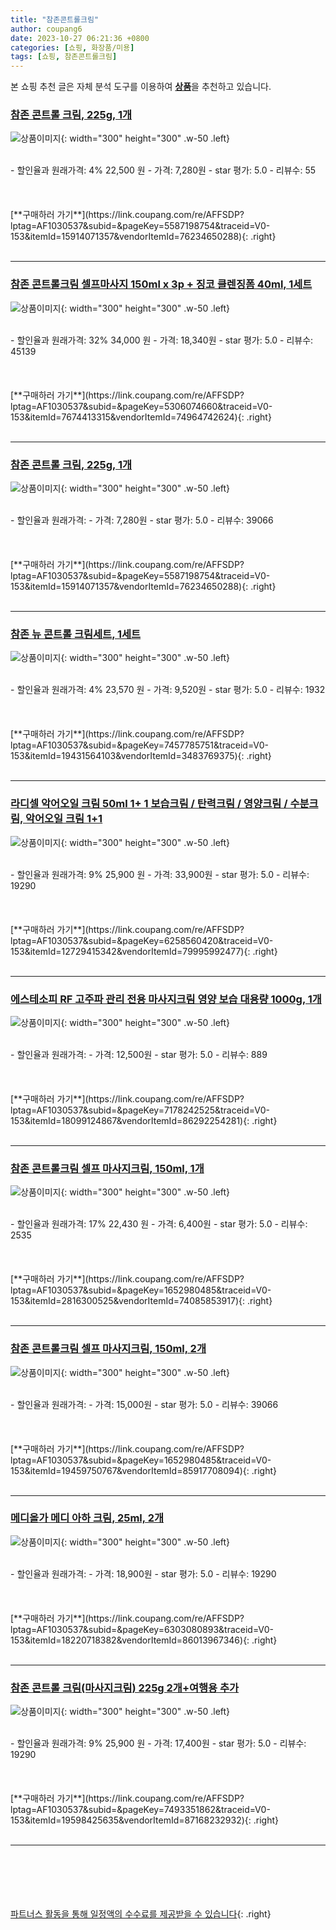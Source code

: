 ```yaml
---
title: "참존콘트롤크림"
author: coupang6
date: 2023-10-27 06:21:36 +0800
categories: [쇼핑, 화장품/미용]
tags: [쇼핑, 참존콘트롤크림]
---
```


본 쇼핑 추천 글은 자체 분석 도구를 이용하여 [**상품**](https://link.coupang.com/a/bao1ui)을 추천하고 있습니다.

### [참존 콘트롤 크림, 225g, 1개](https://link.coupang.com/re/AFFSDP?lptag=AF1030537&subid=&pageKey=5587198754&traceid=V0-153&itemId=15914071357&vendorItemId=76234650288)

![상품이미지](https://thumbnail7.coupangcdn.com/thumbnails/remote/230x230ex/image/retail/images/3729610315717470-a1889e19-f1cb-41c1-a9d0-23597c7c0614.jpg){: width="300" height="300" .w-50 .left}


<br>
- 할인율과 원래가격: 4%  22,500   원
- 가격: 7,280원
- star 평가: 5.0
- 리뷰수: 55
<br>
<br>
<br>
<br>
[**구매하러 가기**](https://link.coupang.com/re/AFFSDP?lptag=AF1030537&subid=&pageKey=5587198754&traceid=V0-153&itemId=15914071357&vendorItemId=76234650288){: .right}
<br>
<br>

---

### [참존 콘트롤크림 셀프마사지 150ml x 3p + 징코 클렌징폼 40ml, 1세트](https://link.coupang.com/re/AFFSDP?lptag=AF1030537&subid=&pageKey=5306074660&traceid=V0-153&itemId=7674413315&vendorItemId=74964742624)

![상품이미지](https://thumbnail8.coupangcdn.com/thumbnails/remote/230x230ex/image/retail/images/4583299014593737-9ae4dadf-14a0-4644-ac97-db5ece4abee1.jpg){: width="300" height="300" .w-50 .left}


<br>
- 할인율과 원래가격: 32%  34,000   원
- 가격: 18,340원
- star 평가: 5.0
- 리뷰수: 45139
<br>
<br>
<br>
<br>
[**구매하러 가기**](https://link.coupang.com/re/AFFSDP?lptag=AF1030537&subid=&pageKey=5306074660&traceid=V0-153&itemId=7674413315&vendorItemId=74964742624){: .right}
<br>
<br>

---

### [참존 콘트롤 크림, 225g, 1개](https://link.coupang.com/re/AFFSDP?lptag=AF1030537&subid=&pageKey=5587198754&traceid=V0-153&itemId=15914071357&vendorItemId=76234650288)

![상품이미지](https://thumbnail7.coupangcdn.com/thumbnails/remote/230x230ex/image/retail/images/3729610315717470-a1889e19-f1cb-41c1-a9d0-23597c7c0614.jpg){: width="300" height="300" .w-50 .left}


<br>
- 할인율과 원래가격: 
- 가격: 7,280원
- star 평가: 5.0
- 리뷰수: 39066
<br>
<br>
<br>
<br>
[**구매하러 가기**](https://link.coupang.com/re/AFFSDP?lptag=AF1030537&subid=&pageKey=5587198754&traceid=V0-153&itemId=15914071357&vendorItemId=76234650288){: .right}
<br>
<br>

---

### [참존 뉴 콘트롤 크림세트, 1세트](https://link.coupang.com/re/AFFSDP?lptag=AF1030537&subid=&pageKey=7457785751&traceid=V0-153&itemId=19431564103&vendorItemId=3483769375)

![상품이미지](https://thumbnail10.coupangcdn.com/thumbnails/remote/230x230ex/image/retail/images/9108687005842149-bb40399b-ab65-4b70-9e8e-eb1f0cd55b33.jpg){: width="300" height="300" .w-50 .left}


<br>
- 할인율과 원래가격: 4%  23,570   원
- 가격: 9,520원
- star 평가: 5.0
- 리뷰수: 1932
<br>
<br>
<br>
<br>
[**구매하러 가기**](https://link.coupang.com/re/AFFSDP?lptag=AF1030537&subid=&pageKey=7457785751&traceid=V0-153&itemId=19431564103&vendorItemId=3483769375){: .right}
<br>
<br>

---

### [라디셀 악어오일 크림 50ml 1+ 1 보습크림 / 탄력크림 / 영양크림 / 수분크림, 악어오일 크림 1+1](https://link.coupang.com/re/AFFSDP?lptag=AF1030537&subid=&pageKey=6258560420&traceid=V0-153&itemId=12729415342&vendorItemId=79995992477)

![상품이미지](https://thumbnail9.coupangcdn.com/thumbnails/remote/230x230ex/image/vendor_inventory/989b/4e6c854e14e95d7e1ce190f5152f0c961778506ed4e23115fb165baec688.jpg){: width="300" height="300" .w-50 .left}


<br>
- 할인율과 원래가격: 9%  25,900   원
- 가격: 33,900원
- star 평가: 5.0
- 리뷰수: 19290
<br>
<br>
<br>
<br>
[**구매하러 가기**](https://link.coupang.com/re/AFFSDP?lptag=AF1030537&subid=&pageKey=6258560420&traceid=V0-153&itemId=12729415342&vendorItemId=79995992477){: .right}
<br>
<br>

---

### [에스테소피 RF 고주파 관리 전용 마사지크림 영양 보습 대용량 1000g, 1개](https://link.coupang.com/re/AFFSDP?lptag=AF1030537&subid=&pageKey=7178242525&traceid=V0-153&itemId=18099124867&vendorItemId=86292254281)

![상품이미지](https://thumbnail7.coupangcdn.com/thumbnails/remote/230x230ex/image/vendor_inventory/3a7b/1e4251997c36922a660670d06ceba85f9cd90ecaad60a0182013ee8e4176.jpg){: width="300" height="300" .w-50 .left}


<br>
- 할인율과 원래가격: 
- 가격: 12,500원
- star 평가: 5.0
- 리뷰수: 889
<br>
<br>
<br>
<br>
[**구매하러 가기**](https://link.coupang.com/re/AFFSDP?lptag=AF1030537&subid=&pageKey=7178242525&traceid=V0-153&itemId=18099124867&vendorItemId=86292254281){: .right}
<br>
<br>

---

### [참존 콘트롤크림 셀프 마사지크림, 150ml, 1개](https://link.coupang.com/re/AFFSDP?lptag=AF1030537&subid=&pageKey=1652980485&traceid=V0-153&itemId=2816300525&vendorItemId=74085853917)

![상품이미지](https://thumbnail6.coupangcdn.com/thumbnails/remote/230x230ex/image/vendor_inventory/ebdb/86e5bb7d790e3746d887a98dfc12bb4363bb9409bfb8aeb0df6af971ce1a.jpg){: width="300" height="300" .w-50 .left}


<br>
- 할인율과 원래가격: 17%  22,430   원
- 가격: 6,400원
- star 평가: 5.0
- 리뷰수: 2535
<br>
<br>
<br>
<br>
[**구매하러 가기**](https://link.coupang.com/re/AFFSDP?lptag=AF1030537&subid=&pageKey=1652980485&traceid=V0-153&itemId=2816300525&vendorItemId=74085853917){: .right}
<br>
<br>

---

### [참존 콘트롤크림 셀프 마사지크림, 150ml, 2개](https://link.coupang.com/re/AFFSDP?lptag=AF1030537&subid=&pageKey=1652980485&traceid=V0-153&itemId=19459750767&vendorItemId=85917708094)

![상품이미지](https://thumbnail6.coupangcdn.com/thumbnails/remote/230x230ex/image/vendor_inventory/b539/d00686cda4f99a6e35eae0c6a8df69e659a4a6c95584626729a5c68ffa22.jpg){: width="300" height="300" .w-50 .left}


<br>
- 할인율과 원래가격: 
- 가격: 15,000원
- star 평가: 5.0
- 리뷰수: 39066
<br>
<br>
<br>
<br>
[**구매하러 가기**](https://link.coupang.com/re/AFFSDP?lptag=AF1030537&subid=&pageKey=1652980485&traceid=V0-153&itemId=19459750767&vendorItemId=85917708094){: .right}
<br>
<br>

---

### [메디올가 메디 아하 크림, 25ml, 2개](https://link.coupang.com/re/AFFSDP?lptag=AF1030537&subid=&pageKey=6303080893&traceid=V0-153&itemId=18220718382&vendorItemId=86013967346)

![상품이미지](https://thumbnail6.coupangcdn.com/thumbnails/remote/230x230ex/image/vendor_inventory/4e6e/75fd9173d47a9964a8b0152540a00fe0976c79853b26271b08bb9837b87d.jpg){: width="300" height="300" .w-50 .left}


<br>
- 할인율과 원래가격: 
- 가격: 18,900원
- star 평가: 5.0
- 리뷰수: 19290
<br>
<br>
<br>
<br>
[**구매하러 가기**](https://link.coupang.com/re/AFFSDP?lptag=AF1030537&subid=&pageKey=6303080893&traceid=V0-153&itemId=18220718382&vendorItemId=86013967346){: .right}
<br>
<br>

---

### [참존 콘트롤 크림(마사지크림) 225g 2개+여행용 추가](https://link.coupang.com/re/AFFSDP?lptag=AF1030537&subid=&pageKey=7493351862&traceid=V0-153&itemId=19598425635&vendorItemId=87168232932)

![상품이미지](https://thumbnail7.coupangcdn.com/thumbnails/remote/230x230ex/image/vendor_inventory/8901/27602b989ea7e066d868a9aac1b96baad70d6a034de5b208e756d238e400.jpg){: width="300" height="300" .w-50 .left}


<br>
- 할인율과 원래가격: 9%  25,900   원
- 가격: 17,400원
- star 평가: 5.0
- 리뷰수: 19290
<br>
<br>
<br>
<br>
[**구매하러 가기**](https://link.coupang.com/re/AFFSDP?lptag=AF1030537&subid=&pageKey=7493351862&traceid=V0-153&itemId=19598425635&vendorItemId=87168232932){: .right}
<br>
<br>

---
<br><br><br><br><br> [파트너스 활동을 통해 일정액의 수수료를 제공받을 수 있습니다](https://link.coupang.com/a/bao1ui){: .right}